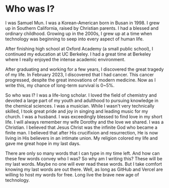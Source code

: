 # Who was I?
I was Samuel Mun. I was a Korean-American born in Busan in 1998. I grew up in Southern California, raised by Christian parents. I had a blessed and ordinary childhood. Growing up in the 2000s, I grew up at a time when technology was beginning to seep into every aspect of human life.

After finishing high school at Oxford Academy (a small public school), I continued my education at UC Berkeley. I had a great time at Berkeley where I really enjoyed the intense academic environment.

After graduating and working for a few years, I discovered the great tragedy of my life. In February 2023, I discovered that I had cancer. This cancer progressed, despite the great innovations of modern medicine. Now as I write this, my chance of long-term survival is 0~5%.

So who was I? I was a life-long scholar. I loved the field of chemistry and devoted a large part of my youth and adulthood to pursuing knowledge in the chemical sciences. I was a musician. While I wasn't very technically skilled, I took great pride and joy in singing and leading music for my church. I was a husband. I was exceedingly blessed to find love in my short life. I will always remember my wife Dorothy and the love we shared. I was a Christian. I believed that Jesus Christ was the infinite God who became a finite man. I believed that after His crucifixion and resurrection, He is now living in His believers in an intimate union. My religion colored my life and gave me great hope in my last days.

There are only so many words that I can type in my time left. And how can these few words convey who I was? So why am I writing this? These will be my last words. Maybe no one will ever read these words. But I take comfort knowing my last words are out there. Well, as long as GitHub and Vercel are willing to host my words for free. Long live the brave new age of technology.
